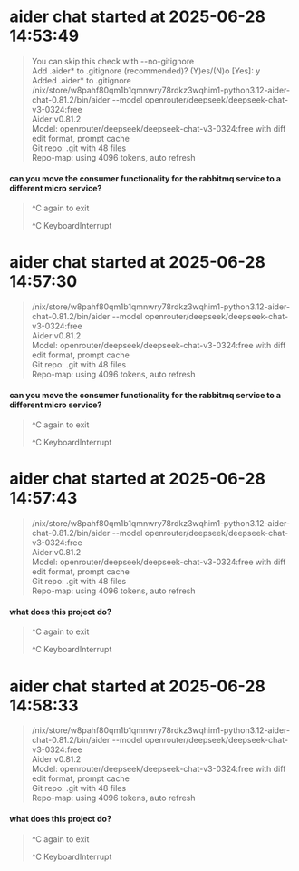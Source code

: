 
# aider chat started at 2025-06-28 14:53:49

> You can skip this check with --no-gitignore  
> Add .aider* to .gitignore (recommended)? (Y)es/(N)o [Yes]: y  
> Added .aider* to .gitignore  
> /nix/store/w8pahf80qm1b1qmnwry78rdkz3wqhim1-python3.12-aider-chat-0.81.2/bin/aider --model openrouter/deepseek/deepseek-chat-v3-0324:free  
> Aider v0.81.2  
> Model: openrouter/deepseek/deepseek-chat-v3-0324:free with diff edit format, prompt cache  
> Git repo: .git with 48 files  
> Repo-map: using 4096 tokens, auto refresh  

#### can you move the consumer functionality for the rabbitmq service to a different micro service?  
>  
>  
> ^C again to exit  
>  
>  
> ^C KeyboardInterrupt  

# aider chat started at 2025-06-28 14:57:30

> /nix/store/w8pahf80qm1b1qmnwry78rdkz3wqhim1-python3.12-aider-chat-0.81.2/bin/aider --model openrouter/deepseek/deepseek-chat-v3-0324:free  
> Aider v0.81.2  
> Model: openrouter/deepseek/deepseek-chat-v3-0324:free with diff edit format, prompt cache  
> Git repo: .git with 48 files  
> Repo-map: using 4096 tokens, auto refresh  

#### can you move the consumer functionality for the rabbitmq service to a different micro service?  
>  
>  
> ^C again to exit  
>  
>  
> ^C KeyboardInterrupt  

# aider chat started at 2025-06-28 14:57:43

> /nix/store/w8pahf80qm1b1qmnwry78rdkz3wqhim1-python3.12-aider-chat-0.81.2/bin/aider --model openrouter/deepseek/deepseek-chat-v3-0324:free  
> Aider v0.81.2  
> Model: openrouter/deepseek/deepseek-chat-v3-0324:free with diff edit format, prompt cache  
> Git repo: .git with 48 files  
> Repo-map: using 4096 tokens, auto refresh  

#### what does this project do?  
>  
>  
> ^C again to exit  
>  
>  
> ^C KeyboardInterrupt  

# aider chat started at 2025-06-28 14:58:33

> /nix/store/w8pahf80qm1b1qmnwry78rdkz3wqhim1-python3.12-aider-chat-0.81.2/bin/aider --model openrouter/deepseek/deepseek-chat-v3-0324:free  
> Aider v0.81.2  
> Model: openrouter/deepseek/deepseek-chat-v3-0324:free with diff edit format, prompt cache  
> Git repo: .git with 48 files  
> Repo-map: using 4096 tokens, auto refresh  

#### what does this project do?  
>  
>  
> ^C again to exit  
>  
>  
> ^C KeyboardInterrupt  
